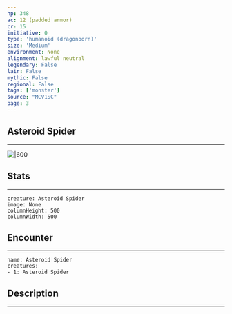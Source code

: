 ```yaml
---
hp: 348
ac: 12 (padded armor)
cr: 15
initiative: 0
type: 'humanoid (dragonborn)'    
size: 'Medium'
environment: None
alignment: lawful neutral
legendary: False
lair: False
mythic: False
regional: False
tags: ['monster']
source: "MCV1SC"
page: 3
---
```


## Asteroid Spider
---

![|600](D:/Program%20Files/5e.tools/img/bestiary/MCV1SC/Asteroid%20Spider.webp)

## Stats
---

```statblock
creature: Asteroid Spider
image: None
columnHeight: 500
columnWidth: 500
```

## Encounter
---

```encounter-table
name: Asteroid Spider
creatures:
- 1: Asteroid Spider
```

## Description
---




